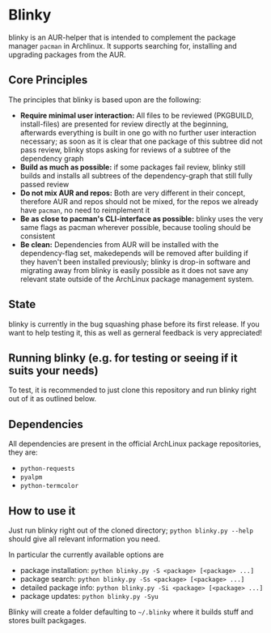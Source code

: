 # Blinky

blinky is an AUR-helper that is intended to complement the package manager `pacman` in Archlinux.
It supports searching for, installing and upgrading packages from the AUR.


## Core Principles

The principles that blinky is based upon are the following:

  * **Require minimal user interaction:** All files to be reviewed (PKGBUILD, install-files) are presented for review directly at the beginning, afterwards everything is built in one go with no further user interaction necessary; as soon as it is clear that one package of this subtree did not pass review, blinky stops asking for reviews of a subtree of the dependency graph 
  * **Build as much as possible:** if some packages fail review, blinky still builds and installs all subtrees of the dependency-graph that still fully passed review
  * **Do not mix AUR and repos:** Both are very different in their concept, therefore AUR and repos should not be mixed, for the repos we already have `pacman`, no need to reimplement it
  * **Be as close to pacman's CLI-interface as possible:** blinky uses the very same flags as pacman wherever possible, because tooling should be consistent
  * **Be clean:** Dependencies from AUR will be installed with the dependency-flag set, makedepends will be removed after building if they haven't been installed previously; blinky is drop-in software and migrating away from blinky is easily possible as it does not save any relevant state outside of the ArchLinux package management system.


## State

blinky is currently in the bug squashing phase before its first release. If you want to help testing it, this as well as gerneral feedback is very appreciated!


## Running blinky (e.g. for testing or seeing if it suits your needs)

To test, it is recommended to just clone this repository and run blinky right out of it as outlined below.

## Dependencies

All dependencies are present in the official ArchLinux package repositories, they are:

  * `python-requests`
  * `pyalpm`
  * `python-termcolor`

## How to use it

Just run blinky right out of the cloned directory; `python blinky.py --help` should give all relevant information you need.

In particular the currently available options are

  * package installation: `python blinky.py -S <package> [<package> ...]`
  * package search: `python blinky.py -Ss <package> [<package> ...]`
  * detailed package info: `python blinky.py -Si <package> [<package> ...]`
  * package updates: `python blinky.py -Syu`

Blinky will create a folder defaulting to `~/.blinky` where it builds stuff and stores built packgages.

